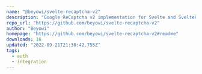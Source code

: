 ```yaml
---
name: "@beyowi/svelte-recaptcha-v2"
description: "Google ReCaptcha v2 implementation for Svelte and SvelteKit"
repo_url: "https://github.com/beyowi/svelte-recaptcha-v2"
author: "Beyowi"
homepage: "https://github.com/beyowi/svelte-recaptcha-v2#readme"
downloads: 16
updated: "2022-09-21T21:30:42.755Z"
tags: 
  - auth
  - integration
---
```

